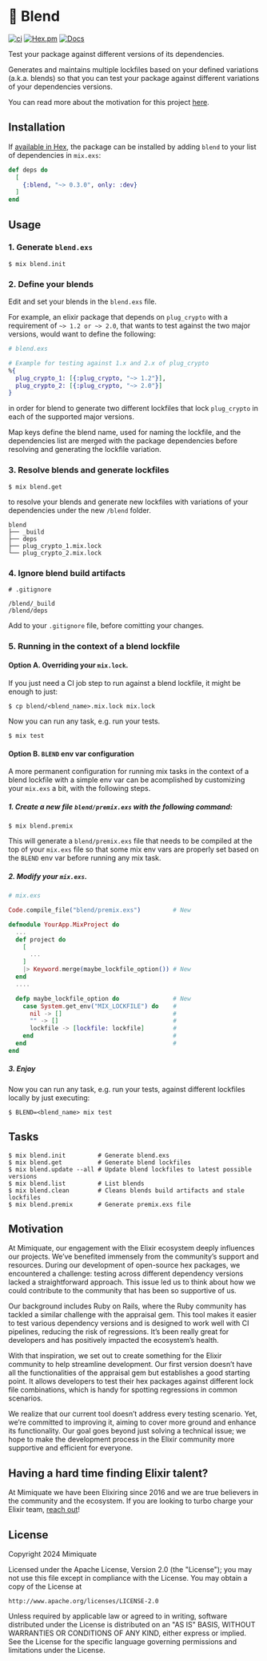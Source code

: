 # 🥣 Blend

[![ci](https://github.com/mimiquate/blend/actions/workflows/ci.yml/badge.svg?branch=main)](https://github.com/mimiquate/blend/actions?query=branch%3Amain)
[![Hex.pm](https://img.shields.io/hexpm/v/blend.svg)](https://hex.pm/packages/blend)
[![Docs](https://img.shields.io/badge/docs-gray.svg)](https://hexdocs.pm/blend)

Test your package against different versions of its dependencies.

Generates and maintains multiple lockfiles based on your defined variations (a.k.a. blends)
so that you can test your package against different variations of your dependencies versions.

You can read more about the motivation for this project [here](#Motivation).

## Installation

If [available in Hex](https://hex.pm/docs/publish), the package can be installed
by adding `blend` to your list of dependencies in `mix.exs`:

```elixir
def deps do
  [
    {:blend, "~> 0.3.0", only: :dev}
  ]
end
```

## Usage

### 1. Generate `blend.exs`

```
$ mix blend.init
```

### 2. Define your blends

Edit and set your blends in the `blend.exs` file.

For example, an elixir package that depends on `plug_crypto` with a requirement of `~> 1.2 or ~> 2.0`,
that wants to test against the two major versions, would want to define the following:

```elixir
# blend.exs

# Example for testing against 1.x and 2.x of plug_crypto
%{
  plug_crypto_1: [{:plug_crypto, "~> 1.2"}],
  plug_crypto_2: [{:plug_crypto, "~> 2.0"}]
}
```

in order for blend to generate two different lockfiles that lock `plug_crypto` in each of the
supported major versions.

Map keys define the blend name, used for naming the lockfile, and the dependencies list are
merged with the package dependencies before resolving and generating the lockfile variation.

### 3. Resolve blends and generate lockfiles

```
$ mix blend.get
```

to resolve your blends and generate new lockfiles with variations of your dependencies under the new `/blend` folder.

```
blend
├── _build
├── deps
├── plug_crypto_1.mix.lock
└── plug_crypto_2.mix.lock

```

### 4. Ignore blend build artifacts

```
# .gitignore

/blend/_build
/blend/deps
```

Add to your `.gitignore` file, before comitting your changes.


### 5. Running in the context of a blend lockfile

#### Option A. Overriding your `mix.lock`.

If you just need a CI job step to run against a blend lockfile, it might be enough to just:

```
$ cp blend/<blend_name>.mix.lock mix.lock
```

Now you can run any task, e.g. run your tests.

```
$ mix test
```

#### Option B. `BLEND` env var configuration

A more permanent configuration for running mix tasks in the context of a blend lockfile with a simple env var
can be acomplished by customizing your `mix.exs` a bit, with the following steps.

##### 1. Create a new file `blend/premix.exs` with the following command:

```
$ mix blend.premix
```

This will generate a `blend/premix.exs` file that needs to be compiled at the top of your `mix.exs` file
so that some mix env vars are properly set based on the `BLEND` env var before running any mix task.

##### 2. Modify your `mix.exs`.

```elixir
# mix.exs

Code.compile_file("blend/premix.exs")         # New

defmodule YourApp.MixProject do
  ...
  def project do
    [
      ...
    ]
    |> Keyword.merge(maybe_lockfile_option()) # New
  end
  ....

  defp maybe_lockfile_option do               # New
    case System.get_env("MIX_LOCKFILE") do    #
      nil -> []                               #
      "" -> []                                #
      lockfile -> [lockfile: lockfile]        #
    end                                       #
  end                                         #
end            
```

##### 3. Enjoy

Now you can run any task, e.g. run your tests, against different lockfiles locally by just executing:

```
$ BLEND=<blend_name> mix test
```

## Tasks

```
$ mix blend.init         # Generate blend.exs
$ mix blend.get          # Generate blend lockfiles
$ mix blend.update --all # Update blend lockfiles to latest possible versions
$ mix blend.list         # List blends
$ mix blend.clean        # Cleans blends build artifacts and stale lockfiles
$ mix blend.premix       # Generate premix.exs file
```


## Motivation

At Mimiquate, our engagement with the Elixir ecosystem deeply influences our projects. We’ve benefited immensely from the community’s support and resources. During our development of open-source hex packages, we encountered a challenge: testing across different dependency versions lacked a straightforward approach. This issue led us to think about how we could contribute to the community that has been so supportive of us.

Our background includes Ruby on Rails, where the Ruby community has tackled a similar challenge with the appraisal gem. This tool makes it easier to test various dependency versions and is designed to work well with CI pipelines, reducing the risk of regressions. It’s been really great for developers and has positively impacted the ecosystem’s health.

With that inspiration, we set out to create something for the Elixir community to help streamline development. Our first version doesn’t have all the functionalities of the appraisal gem but establishes a good starting point. It allows developers to test their hex packages against different lock file combinations, which is handy for spotting regressions in common scenarios.

We realize that our current tool doesn’t address every testing scenario. Yet, we’re committed to improving it, aiming to cover more ground and enhance its functionality. Our goal goes beyond just solving a technical issue; we hope to make the development process in the Elixir community more supportive and efficient for everyone.

## Having a hard time finding Elixir talent?

At Mimiquate we have been Elixiring since 2016 and we are true believers in the community and the ecosystem.
If you are looking to turbo charge your Elixir team, [reach out](mailto:contact@mimiquate.com?subject=Elixir%20team%20augmentation)!

## License

Copyright 2024 Mimiquate

Licensed under the Apache License, Version 2.0 (the "License");
you may not use this file except in compliance with the License.
You may obtain a copy of the License at

    http://www.apache.org/licenses/LICENSE-2.0

Unless required by applicable law or agreed to in writing, software
distributed under the License is distributed on an "AS IS" BASIS,
WITHOUT WARRANTIES OR CONDITIONS OF ANY KIND, either express or implied.
See the License for the specific language governing permissions and
limitations under the License.
